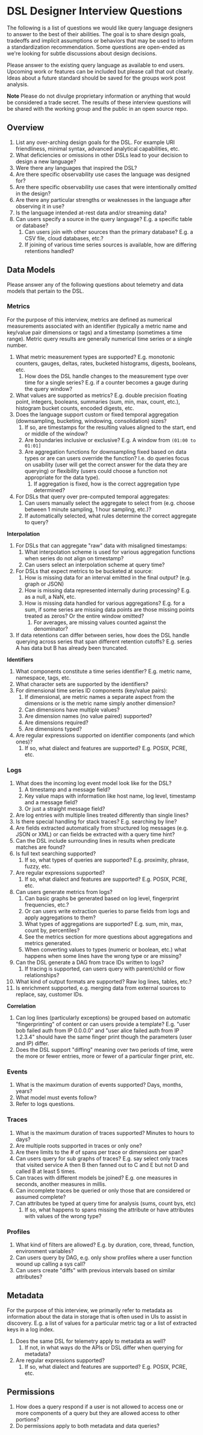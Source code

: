 # DSL Designer Interview Questions

The following is a list of questions we would like query language designers to answer to
the best of their abilities. The goal is to share design goals, tradeoffs and implicit 
assumptions or behaviors that may be used to inform a standardization recommendation. Some
questions are open-ended as we're looking for subtle discussions about design decisions.

Please answer to the existing query language as available to end users. Upcoming work
or features can be included but please call that out clearly. Ideas about a future standard
should be saved for the groups work post analysis.

**Note**
Please do not divulge proprietary information or anything that would be considered a trade secret.
The results of these interview questions will be shared with the working group and the public
in an open source repo.

## Overview

1. List any over-arching design goals for the DSL. For example URI friendliness, minimal syntax,
   advanced analytical capabilities, etc.
1. What deficiencies or omissions in other DSLs lead to your decision to design a new language?
1. Were there any languages that inspired the DSL?
1. Are there specific observability use cases the language was designed for?
1. Are there specific observability use cases that were intentionally _omitted_ in the design?
1. Are there any particular strengths or weaknesses in the language after observing it in use?
1. Is the language intended at-rest data and/or streaming data?
1. Can users specify a source in the query language? E.g. a specific table or database?
   1. Can users join with other sources than the primary database? E.g. a CSV file, cloud 
      databases, etc.?
   1. If joining of various time series sources is available, how are differing retentions 
      handled? 

## Data Models

Please answer any of the following questions about telemetry and data models that pertain to the
DSL.

### Metrics

For the purpose of this interview, metrics are defined as numerical measurements associated with
an identifier (typically a metric name and key/value pair dimensions or tags) and a timestamp
(sometimes a time range). Metric query results are generally numerical time series or a single
number.

1. What metric measurement types are supported? E.g. monotonic counters, gauges, deltas, rates,
   bucketed histograms, digests, booleans, etc.
   1. How does the DSL handle changes to the measurement type over time for a single series?
      E.g. if a counter becomes a gauge during the query window?
1. What values are supported as metrics? E.g. double precision floating point,
   integers, booleans, summaries (sum, min, max, count, etc.), histogram bucket counts,
   encoded digests, etc.
1. Does the language support custom or fixed temporal aggregation (downsampling, bucketing, 
   windowing, consolidation) sizes?
   1. If so, are timestamps for the resulting values aligned to the start, end or middle of the 
      window?
   1. Are boundaries inclusive or exclusive? E.g. A window from `(01:00 to 01:01]`
   1. Are aggregation functions for downsampling fixed based on data types or are can users override
      the function? I.e. do queries focus on usability (user will get the correct answer for the data
      they are querying) or flexibility (users could choose a function not appropriate for the data
      type).
      1. If aggregation is fixed, how is the correct aggregation type determined?
1. For DSLs that query over pre-computed temporal aggregates:
   1. Can users manually select the aggregate to select from (e.g. choose between 1 minute 
      sampling, 1 hour sampling, etc.)?
   1. If automatically selected, what rules determine the correct aggregate to query?

**Interpolation**

1. For DSLs that can aggregate "raw" data with misaligned timestamps:
   1. What interpolation scheme is used for various aggregation functions when series do not align
      on timestamp?
   1. Can users select an interpolation scheme at query time?
1. For DSLs that expect metrics to be bucketed at source:
   1. How is missing data for an interval emitted in the final output? (e.g. graph or JSON)
   2. How is missing data represented internally during processing? E.g. as a null, a NaN, etc.
   1. How is missing data handled for various aggregations? E.g. for a sum, if some series are missing
   data points are those missing points treated as zeros? Or the entire window omitted?
      1. For averages, are missing values counted against the denominator?
1. If data retentions can differ between series, how does the DSL handle querying across series that
   span different retention cutoffs? E.g. series A has data but B has already been truncated.

**Identifiers**

1. What components constitute a time series identifier? E.g. metric name, namespace, tags, etc.
1. What character sets are supported by the identifiers?
1. For dimensional time series ID components (key/value pairs):
   1. If dimensional, are metric names a separate aspect from the dimensions or is the metric
      name simply another dimension?
   1. Can dimensions have multiple values?
   1. Are dimension names (no value paired) supported?
   1. Are dimensions required?
   1. Are dimensions typed?
1. Are regular expressions supported on identifier components (and which ones)?
   1. If so, what dialect and features are supported? E.g. POSIX, PCRE, etc.

### Logs

1. What does the incoming log event model look like for the DSL? 
   1. A timestamp and a message field? 
   1. Key value maps with information like host name, log level, timestamp and a message field? 
   1. Or just a straight message field?
1. Are log entries with multiple lines treated differently than single lines?
1. Is there special handling for stack traces? E.g. searching by line?
1. Are fields extracted automatically from structured log messages (e.g. JSON or XML) or can fields be
   extracted with a query time hint?
1. Can the DSL include surrounding lines in results when predicate matches are found?
1. Is full text searching supported?
   1. If so, what types of queries are supported? E.g. proximity, phrase, fuzzy, etc.
1. Are regular expressions supported?
   1. If so, what dialect and features are supported? E.g. POSIX, PCRE, etc.
1. Can users generate metrics from logs?
   1. Can basic graphs be generated based on log level, fingerprint frequencies, etc.?
   1. Or can users write extraction queries to parse fields from logs and apply aggregations to them?
   1. What types of aggregations are supported? E.g. sum, min, max, count by, percentiles?
   1. See the metrics section for more questions about aggregations and metrics generated.
   1. When converting values to types (numeric or boolean, etc.) what happens when some lines have the wrong
      type or are missing? 
1. Can the DSL generate a DAG from trace IDs written to logs?
   1. If tracing is supported, can users query with parent/child or flow relationships?
1. What kind of output formats are supported? Raw log lines, tables, etc.?
1. Is enrichment supported, e.g. merging data from external sources to replace, say, customer IDs.

**Correlation**

1. Can log lines (particularly exceptions) be grouped based on automatic "fingerprinting" of content or
   can users provide a template? E.g. "user bob failed auth from IP 0.0.0.0" and "user alice failed auth from IP 1.2.3.4"
   should have the same finger print though the parameters (user and IP) differ.
1. Does the DSL support "diffing" meaning over two periods of time, were the more or fewer entries, more or fewer
   of a particular finger print, etc.

### Events

1. What is the maximum duration of events supported? Days, months, years?
1. What model must events follow?
1. Refer to logs questions.

### Traces

1. What is the maximum duration of traces supported? Minutes to hours to days?
1. Are multiple roots supported in traces or only one?
1. Are there limits to the # of spans per trace or dimensions per span?
1. Can users query for sub graphs of traces? E.g. say select only traces that visited service A then
   B then fanned out to C and E but not D and called B at least 5 times.
1. Can traces with different models be joined? E.g. one measures in seconds, another measures in millis.
1. Can incomplete traces be queried or only those that are considered or assumed complete?
1. Can attributes be typed at query time for analysis (sums, count bys, etc)
   1. If so, what happens to spans missing the attribute or have attributes with values of the wrong type?

### Profiles

1. What kind of filters are allowed? E.g. by duration, core, thread, function, environment variables?
1. Can users query by DAG, e.g. only show profiles where a user function wound up calling a sys call?
2. Can users create "diffs" with previous intervals based on similar attributes?

## Metadata

For the purpose of this interview, we primarily refer to metadata as information about the data
in storage that is often used in UIs to assist in discovery. E.g. a list of values for a particular
metric tag or a list of extracted keys in a log index.

1. Does the same DSL for telemetry apply to metadata as well?
   1. If not, in what ways do the APIs or DSL differ when querying for metadata?
1. Are regular expressions supported?
   1. If so, what dialect and features are supported? E.g. POSIX, PCRE, etc.

## Permissions

1. How does a query respond if a user is not allowed to access one or more components of a query
   but they are allowed access to other portions?
1. Do permissions apply to both metadata and data queries?